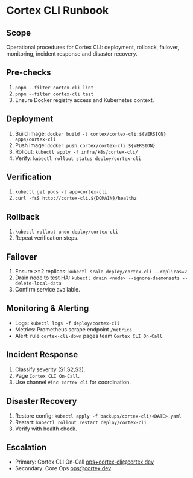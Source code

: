 # Cortex CLI Runbook

## Scope
Operational procedures for Cortex CLI: deployment, rollback, failover, monitoring, incident response and disaster recovery.

## Pre-checks
1. `pnpm --filter cortex-cli lint`
2. `pnpm --filter cortex-cli test`
3. Ensure Docker registry access and Kubernetes context.

## Deployment
1. Build image: `docker build -t cortex/cortex-cli:${VERSION} apps/cortex-cli`
2. Push image: `docker push cortex/cortex-cli:${VERSION}`
3. Rollout: `kubectl apply -f infra/k8s/cortex-cli/`
4. Verify: `kubectl rollout status deploy/cortex-cli`

## Verification
1. `kubectl get pods -l app=cortex-cli`
2. `curl -fsS http://cortex-cli.${DOMAIN}/healthz`

## Rollback
1. `kubectl rollout undo deploy/cortex-cli`
2. Repeat verification steps.

## Failover
1. Ensure >=2 replicas: `kubectl scale deploy/cortex-cli --replicas=2`
2. Drain node to test HA: `kubectl drain <node> --ignore-daemonsets --delete-local-data`
3. Confirm service available.

## Monitoring & Alerting
- Logs: `kubectl logs -f deploy/cortex-cli`
- Metrics: Prometheus scrape endpoint `/metrics`
- Alert: rule `cortex-cli-down` pages team `Cortex CLI On-Call`.

## Incident Response
1. Classify severity (S1,S2,S3).
2. Page `Cortex CLI On-Call`.
3. Use channel `#inc-cortex-cli` for coordination.

## Disaster Recovery
1. Restore config: `kubectl apply -f backups/cortex-cli/<DATE>.yaml`
2. Restart: `kubectl rollout restart deploy/cortex-cli`
3. Verify with health check.

## Escalation
- Primary: Cortex CLI On-Call <ops+cortex-cli@cortex.dev>
- Secondary: Core Ops <ops@cortex.dev>
